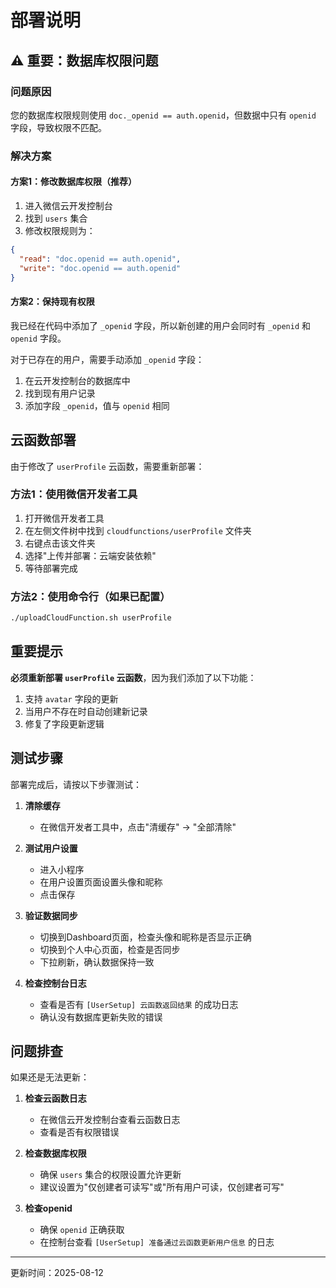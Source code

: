 # 部署说明

## ⚠️ 重要：数据库权限问题

### 问题原因
您的数据库权限规则使用 `doc._openid == auth.openid`，但数据中只有 `openid` 字段，导致权限不匹配。

### 解决方案

#### 方案1：修改数据库权限（推荐）
1. 进入微信云开发控制台
2. 找到 `users` 集合
3. 修改权限规则为：
```json
{
  "read": "doc.openid == auth.openid",
  "write": "doc.openid == auth.openid"
}
```

#### 方案2：保持现有权限
我已经在代码中添加了 `_openid` 字段，所以新创建的用户会同时有 `_openid` 和 `openid` 字段。

对于已存在的用户，需要手动添加 `_openid` 字段：
1. 在云开发控制台的数据库中
2. 找到现有用户记录
3. 添加字段 `_openid`，值与 `openid` 相同

## 云函数部署

由于修改了 `userProfile` 云函数，需要重新部署：

### 方法1：使用微信开发者工具
1. 打开微信开发者工具
2. 在左侧文件树中找到 `cloudfunctions/userProfile` 文件夹
3. 右键点击该文件夹
4. 选择"上传并部署：云端安装依赖"
5. 等待部署完成

### 方法2：使用命令行（如果已配置）
```bash
./uploadCloudFunction.sh userProfile
```

## 重要提示

**必须重新部署 `userProfile` 云函数**，因为我们添加了以下功能：
1. 支持 `avatar` 字段的更新
2. 当用户不存在时自动创建新记录
3. 修复了字段更新逻辑

## 测试步骤

部署完成后，请按以下步骤测试：

1. **清除缓存**
   - 在微信开发者工具中，点击"清缓存" -> "全部清除"

2. **测试用户设置**
   - 进入小程序
   - 在用户设置页面设置头像和昵称
   - 点击保存

3. **验证数据同步**
   - 切换到Dashboard页面，检查头像和昵称是否显示正确
   - 切换到个人中心页面，检查是否同步
   - 下拉刷新，确认数据保持一致

4. **检查控制台日志**
   - 查看是否有 `[UserSetup] 云函数返回结果` 的成功日志
   - 确认没有数据库更新失败的错误

## 问题排查

如果还是无法更新：

1. **检查云函数日志**
   - 在微信云开发控制台查看云函数日志
   - 查看是否有权限错误

2. **检查数据库权限**
   - 确保 `users` 集合的权限设置允许更新
   - 建议设置为"仅创建者可读写"或"所有用户可读，仅创建者可写"

3. **检查openid**
   - 确保 `openid` 正确获取
   - 在控制台查看 `[UserSetup] 准备通过云函数更新用户信息` 的日志

---

更新时间：2025-08-12